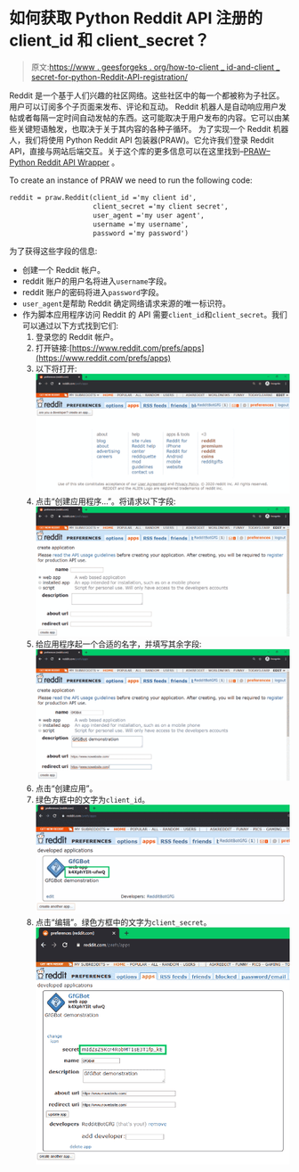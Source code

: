 # 如何获取 Python Reddit API 注册的 client_id 和 client_secret？

> 原文:[https://www . geesforgeks . org/how-to-client _ id-and-client _ secret-for-python-Reddit-API-registration/](https://www.geeksforgeeks.org/how-to-get-client_id-and-client_secret-for-python-reddit-api-registration/)

Reddit 是一个基于人们兴趣的社区网络。这些社区中的每一个都被称为子社区。用户可以订阅多个子页面来发布、评论和互动。
Reddit 机器人是自动响应用户发帖或者每隔一定时间自动发帖的东西。这可能取决于用户发布的内容。它可以由某些关键短语触发，也取决于关于其内容的各种子循环。
为了实现一个 Reddit 机器人，我们将使用 Python Reddit API 包装器(PRAW)。它允许我们登录 Reddit API，直接与网站后端交互。关于这个库的更多信息可以在这里找到–[PRAW–Python Reddit API Wrapper](https://www.geeksforgeeks.org/python-praw-python-reddit-api-wrapper/) 。

To create an instance of PRAW we need to run the following code:

```
reddit = praw.Reddit(client_id ='my client id', 
                     client_secret ='my client secret', 
                     user_agent ='my user agent', 
                     username ='my username', 
                     password ='my password') 
```

为了获得这些字段的信息:

*   创建一个 Reddit 帐户。
*   reddit 账户的用户名将进入`username`字段。
*   reddit 账户的密码将进入`password`字段。
*   `user_agent`是帮助 Reddit 确定网络请求来源的唯一标识符。
*   作为脚本应用程序访问 Reddit 的 API 需要`client_id`和`client_secret`。我们可以通过以下方式找到它们:
    1.  登录您的 Reddit 帐户。
    2.  打开链接:[https://www.reddit.com/prefs/apps](https://www.reddit.com/prefs/apps)
    3.  以下将打开:
        ![](img/2a1186660d39a7fb4a9db3292baf66a3.png)
    4.  点击“创建应用程序…”。将请求以下字段:
        ![](img/617f9d57424a862722a4fc2b3c90d8fa.png)
    5.  给应用程序起一个合适的名字，并填写其余字段:
        ![](img/e0d4589f1dafd99245fd9c3723859153.png)
    6.  点击“创建应用”。
    7.  绿色方框中的文字为`client_id`。
        ![](img/f6ca55ac53c50222d19823a3bfb42baa.png)
    8.  点击“编辑”。绿色方框中的文字为`client_secret`。
        ![](img/dc9c10e10efa975b42898472f7faac44.png)